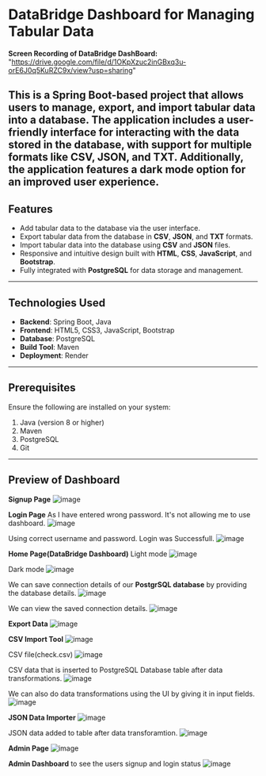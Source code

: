 # DataBridge Dashboard for Managing Tabular Data  

**Screen Recording of DataBridge DashBoard:** "https://drive.google.com/file/d/1OKpXzuc2inGBxq3u-orE6J0q5KuRZC9x/view?usp=sharing"

This is a Spring Boot-based project that allows users to manage, export, and import **tabular data** into a database. The application includes a user-friendly interface for interacting with the data stored in the database, with support for multiple formats like **CSV**, **JSON**, and **TXT**. Additionally, the application features a **dark mode** option for an improved user experience.
---

## Features  

- Add tabular data to the database via the user interface.  
- Export tabular data from the database in **CSV**, **JSON**, and **TXT** formats.  
- Import tabular data into the database using **CSV** and **JSON** files.  
- Responsive and intuitive design built with **HTML**, **CSS**, **JavaScript**, and **Bootstrap**.  
- Fully integrated with **PostgreSQL** for data storage and management.  

---

## Technologies Used  

- **Backend**: Spring Boot, Java  
- **Frontend**: HTML5, CSS3, JavaScript, Bootstrap  
- **Database**: PostgreSQL  
- **Build Tool**: Maven  
- **Deployment**: Render

---

## Prerequisites  

Ensure the following are installed on your system:  

1. Java (version 8 or higher)  
2. Maven  
3. PostgreSQL  
4. Git

---

## Preview of Dashboard
**Signup Page**
![image](https://github.com/user-attachments/assets/8b022f02-f0ef-4764-b68e-84975571c5f1)

**Login Page**
As I have entered wrong password. It's not allowing me to use dashboard.
![image](https://github.com/user-attachments/assets/d94a1eef-3228-4373-be0e-4608b23b6ece)

Using correct username and password. Login was Successfull.
![image](https://github.com/user-attachments/assets/8592a378-f1f6-435b-8ee1-3621cc89f70e)

**Home Page(DataBridge Dashboard)**
Light mode
![image](https://github.com/user-attachments/assets/a2306e91-0f25-40e8-908f-8d8f6b096a1c)

Dark mode
![image](https://github.com/user-attachments/assets/474ebf62-1d32-43c5-946f-64ecdaf48930)

We can save connection details of our **PostgrSQL database** by providing the database details.
![image](https://github.com/user-attachments/assets/c80b22ed-3127-4dd3-ac20-713813eec012)

We can view the saved connection details.
![image](https://github.com/user-attachments/assets/4adfc512-e9d1-4df2-8016-0af3f0d8c3e0)

**Export Data** 
![image](https://github.com/user-attachments/assets/e56916ff-5ea5-4744-9334-ca4a46030bbe)

**CSV Import Tool**
![image](https://github.com/user-attachments/assets/2ce65f58-f23a-4b8f-b272-af7548b04467)

CSV file(check.csv)
![image](https://github.com/user-attachments/assets/daf52bba-ec9b-4263-a13b-a21777286353)

CSV data that is inserted to PostgreSQL Database table after data transformations.
![image](https://github.com/user-attachments/assets/f6d18ff9-ff91-4987-b5f4-ea52700fdd52)

We can also do data transformations using the UI by giving it in input fields.
![image](https://github.com/user-attachments/assets/658ef2a3-54e6-4326-8366-336ffdd3591a)

**JSON Data Importer**
![image](https://github.com/user-attachments/assets/6dfd474d-e4f1-4433-8394-b94b91a193b9)

JSON data added to table after data transforamtion.
![image](https://github.com/user-attachments/assets/7c8ecd46-ead1-456b-a0b9-3a7132c90671)

**Admin Page**
![image](https://github.com/user-attachments/assets/14d28139-6955-445d-a300-5e1d24017416)

**Admin Dashboard** to see the users signup and login status
![image](https://github.com/user-attachments/assets/eec2cb09-d59b-4b05-9211-34250539acf4)
